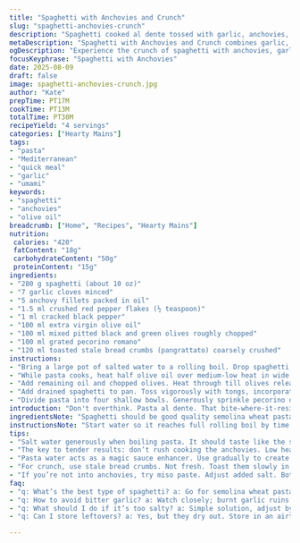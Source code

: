 ```yaml
---
title: "Spaghetti with Anchovies and Crunch"
slug: "spaghetti-anchovies-crunch"
description: "Spaghetti cooked al dente tossed with garlic, anchovies, spicy crushed red pepper, black and green olives, finished with toasted bread crumbs and aged pecorino. Olive oil based sauce gently coats pasta, anchovies dissolve adding umami depth. Crunch from pangrattato adds texture contrast. Quick pan work, attentive stirring. Simple, robust, straightforward Mediterranean punch. Swap parmigiano for pecorino for sharper edge. Bread crumbs provide intense crunch, toasted until nutty but not burnt. Quick, practical, no fuss. A meal highlighting tonal balance and textural tension."
metaDescription: "Spaghetti with Anchovies and Crunch combines garlic, olives, and pecorino for a savory Mediterranean dish that delivers robust flavor and texture."
ogDescription: "Experience the crunch of spaghetti with anchovies, garlic, olives, and toasted breadcrumbs. A quick Mediterranean dish that's all about flavor."
focusKeyphrase: "Spaghetti with Anchovies"
date: 2025-08-09
draft: false
image: spaghetti-anchovies-crunch.jpg
author: "Kate"
prepTime: PT17M
cookTime: PT13M
totalTime: PT30M
recipeYield: "4 servings"
categories: ["Hearty Mains"]
tags:
- "pasta"
- "Mediterranean"
- "quick meal"
- "garlic"
- "umami"
keywords:
- "spaghetti"
- "anchovies"
- "olive oil"
breadcrumb: ["Home", "Recipes", "Hearty Mains"]
nutrition: 
 calories: "420"
 fatContent: "18g"
 carbohydrateContent: "50g"
 proteinContent: "15g"
ingredients:
- "280 g spaghetti (about 10 oz)"
- "7 garlic cloves minced"
- "5 anchovy fillets packed in oil"
- "1.5 ml crushed red pepper flakes (½ teaspoon)"
- "1 ml cracked black pepper"
- "100 ml extra virgin olive oil"
- "100 ml mixed pitted black and green olives roughly chopped"
- "100 ml grated pecorino romano"
- "120 ml toasted stale bread crumbs (pangrattato) coarsely crushed"
instructions:
- "Bring a large pot of salted water to a rolling boil. Drop spaghetti, stir occasionally. Test after 8 minutes for al dente — should still have a bite, not mushy. Drain, reserve a cup pasta water, drizzle with a splash of olive oil to keep strands separated. Set aside."
- "While pasta cooks, heat half olive oil over medium-low heat in wide sauté pan. Add garlic, anchovies, crushed red pepper, cracked black pepper. Anchovies should dissolve, sizzle then quiet down, smell fragrant, not burnt. Stir constantly to prevent garlic browning. About 4 minutes."
- "Add remaining oil and chopped olives. Heat through till olives release aroma, about 2 minutes. The mixture should not fry aggressively but gently bubble."
- "Add drained spaghetti to pan. Toss vigorously with tongs, incorporating sauce and olives. If dry, add reserved pasta water gradually—just enough to create a glossy coat. Taste to adjust seasoning. Salt usually not needed due to anchovies and olives—over-salting is common rookie mistake."
- "Divide pasta into four shallow bowls. Generously sprinkle pecorino on top. Finish liberally with toasted bread crumbs for crunch and nutty flavor. Serve immediately while warm and textures contrast."
introduction: "Don't overthink. Pasta al dente. That bite-where-it-resists moment. Garlic slowly softens, anchovy fillets melt into a salty pasture, spicy flakes crackle and fill the air. Olives chunked up, add bright punch — bitter, salty, oily. Bread crumbs toasted to a golden crisp add crunch, textural rebellion. Pecorino grated sharpens the harmony, a final flourish. No cream, no butter. Just oil and purposeful salt. Balance is delicate—anchovies carry lots of salt, olives too. Let the oil work as medium, marrying flavors. Do not drown the pan or mask ingredients. Keep it tight; keep it simple. Timing matters. Burnt garlic ruins everything. Watch. Listen. Smell. Cooking is all senses here — the popping sizzle, the fragrant garlicky air, the shiny pasta strands. A lesson in restraint and presence."
ingredientsNote: "Spaghetti should be good quality semolina wheat pasta. Avoid pre-cooked or thin spaghetti. Fresh garlic minced finely but not minced into paste preserves bits for texture and flavor bursts. Anchovies canned in oil recommended — better dissolved and not too salty. If you must, replace anchovies with miso paste for a different umami twist but reduce salt in dish. Crushed red pepper quantity adjustable to taste. Olives should be firm enough to hold shape and not too saturated in brine—mixed black and green adds complexity. Pecorino romano replaces parmigiano here: sharper, more assertive cheese. Toast stale white bread crumbs in olive oil slowly, stirring to get even color and that nutty aroma. Can substitute with gluten-free crumbs or crushed nuts for texture but changes flavor profile significantly. Olive oil quality matters—extra virgin cold-pressed preferred for aroma and flavor depth. Use a non-stick sauté pan or well-seasoned stainless steel to avoid burning garlic quickly. Plan timing so pasta finishes as sauce is ready to combine to prevent dryness or clumping."
instructionsNote: "Start water so it reaches full rolling boil by time prep completes—don’t rush. Salt water generously—it should taste like the sea—but careful with salt addition later because anchovies and olives carry significant salt naturally. Don’t wash drained pasta; residual starch helps sauce cling. Oil drizzle post-drain prevents sticky clumps. Anchovies need low and slow heat to dissolve without burning. Stir with wooden spoon or spatula to break them up evenly. Garlic should become translucent, not browned, or it turns bitter; watch closely especially on pan edges. Adding remaining oil after garlic and anchovies prevents sticking and dilutes intensity, smoothing flavors together. Adjust heat accordingly. Toss pasta vigorously to evenly coat strands; use reserved pasta water to create an emulsion—do not add too much or sauce will be watery. Taste for seasoning at this stage and adjust black pepper or chili flakes, but resist over salting. Serve immediately with cheese and pangrattato on top for maximum textural impact. Leftovers tend to dry out; reheat gently with splash of water or oil only if necessary. Bread crumbs can be stored toasted in airtight container and toasted again before use to revive crunch."
tips:
- "Salt water generously when boiling pasta. It should taste like the sea. Keep an eye on garlic to prevent bitterness. Toss spaghetti with tongs, not a spoon."
- "The key to tender results: don’t rush cooking the anchovies. Low heat breaks them down smoothly. Adjust chili flakes if you like heat. Fresh garlic, minced lightly, pops more flavor."
- "Pasta water acts as a magic sauce enhancer. Use gradually to create a silky coating. Often, more is less; don’t drown it. A touch of oil after draining keeps strands from sticking."
- "For crunch, use stale bread crumbs. Not fresh. Toast them slowly in olive oil, stirring for even color. Perfect texture contrast adds interest. This can elevate even simple dishes."
- "If you’re not into anchovies, try miso paste. Adjust added salt. Both add that umami punch. Pay attention to how flavors develop. Timing really matters in cooking."
faq:
- "q: What’s the best type of spaghetti? a: Go for semolina wheat pasta; avoid thin or pre-cooked. Keep that texture. Fresh garlic too, minced finely but not into mush."
- "q: How to avoid bitter garlic? a: Watch closely; burnt garlic ruins flavor. Cook until garlic is translucent. Anchovies dissolve on low heat evenly, not burned, please."
- "q: What should I do if it’s too salty? a: Simple solution, adjust by adding a splash of water. Remember anchovies and olives already bring sodium. Taste as you go."
- "q: Can I store leftovers? a: Yes, but they dry out. Store in an airtight container. Reheat gently. Splash of water or oil helps revive. Avoid overdoing it."

---
```

